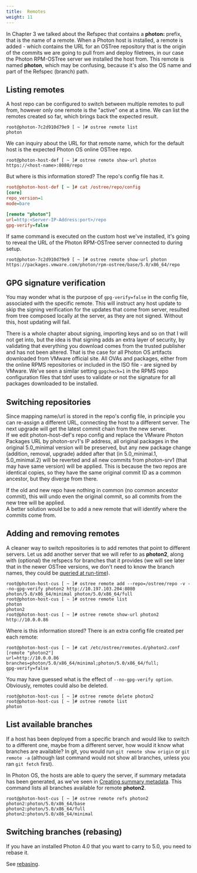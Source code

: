 ```yaml
---
title:  Remotes
weight: 11
---
```


In Chapter 3 we talked about the Refspec that contains a **photon:** prefix, that is the name of a remote. When a Photon host is installed, a remote is added - which contains the URL for an OSTree repository that is the origin of the commits we are going to pull from and deploy filetrees, in our case the Photon RPM-OSTree server we installed the host from. This remote is named **photon**, which may be confusing, because it's also the OS name and part of the Refspec (branch) path.

## Listing remotes

A host repo can be configured to switch between multiple remotes to pull from, however only one remote is the "active" one at a time. We can list the remotes created so far, which brings back the expected result.

```console
root@photon-7c2d910d79e9 [ ~ ]# ostree remote list
photon
```

We can inquiry about the URL for that remote name, which for the default host is the expected Photon OS online OSTree repo.

```console
root@photon-host-def [ ~ ]# ostree remote show-url photon
https://<host-name>:8080/repo
```

But where is this information stored? The repo's config file has it.

```ini
root@photon-host-def [ ~ ]# cat /ostree/repo/config 
[core]
repo_version=1
mode=bare

[remote "photon"]
url=http:<Server-IP-Address:port>/repo
gpg-verify=false
```

If same command is executed on the custom host we've installed, it's going to reveal the URL of the Photon RPM-OSTree server connected to during setup.

```console
root@photon-7c2d910d79e9 [ ~ ]# ostree remote show-url photon
https://packages.vmware.com/photon/rpm-ostree/base/5.0/x86_64/repo
```

## GPG signature verification

You may wonder what is the purpose of `gpg-verify=false` in the config file, associated with the specific remote. This will instruct any host update to skip the signing verification for the updates that come from server, resulted from tree composed locally at the server, as they are not signed. Without this, host updating will fail.  

There is a whole chapter about signing, importing keys and so on that I will not get into, but the idea is that signing adds an extra layer of security, by validating that everything you download comes from the trusted publisher and has not been altered. That is the case for all Photon OS artifacts downloaded from VMware official site. All OVAs and packages, either from the online RPMS repositories or included in the ISO file - are signed by VMware. We've seen a similar setting `gpgcheck=1` in the RPMS repo configuration files that tdnf uses to validate or not the signature for all packages downloaded to be installed.


## Switching repositories

Since mapping name/url is stored in the repo's config file, in principle you can re-assign a different URL, connecting the host to a different server. The next upgrade will get the latest commit chain from the new server.   
If we edit photon-host-def's repo config and replace the VMware Photon Packages URL by photon-srv1's IP address, all original packages in the original 5.0_minimal version will be preserved, but any new package change (addition, removal, upgrade) added after that (in 5.0_minimal.1, 5.0_minimal.2) will be reverted and all new commits from photon-srv1 (that may have same version) will be applied. This is because the two repos are identical copies, so they have the same original commit ID as a common ancestor, but they diverge from there.  
  
If the old and new repo have nothing in common (no common ancestor commit), this will undo even the original commit, so all commits from the new tree will be applied.  
A better solution would be to add a new remote that will identify where the commits come from.

## Adding and removing remotes

A cleaner way to switch repositories is to add remotes that point to different servers. Let us add another server that we will refer to as **photon2**, along with (optional) the refspecs for branches that it provides (we will see later that in the newer OSTree versions, we don't need to know the branch names, they could be [queried at run-time](#list-available-branches)). 

```console
root@photon-host-cus [ ~ ]# ostree remote add --repo=/ostree/repo -v --no-gpg-verify photon2 http://10.197.103.204:8080 photon/5.0/x86_64/minimal photon/5.0/x86_64/full
root@photon-host-cus [ ~ ]# ostree remote list
photon
photon2
root@photon-host-cus [ ~ ]# ostree remote show-url photon2
http://10.0.0.86
```

Where is this information stored? There is an extra config file created per each remote:

```console
root@photon-host-cus [ ~ ]# cat /etc/ostree/remotes.d/photon2.conf 
[remote "photon2"]
url=http://10.0.0.86
branches=photon/5.0/x86_64/minimal;photon/5.0/x86_64/full;
gpg-verify=false
```

You may have guessed what is the effect of `--no-gpg-verify option`.  
Obviously, remotes could also be deleted.

```console
root@photon-host-cus [ ~ ]# ostree remote delete photon2
root@photon-host-cus [ ~ ]# ostree remote list
photon
```

## List available branches

If a host has been deployed from a specific branch and would like to switch to a different one, maybe from a different server, how would it know what branches are available? In git, you would run ```git remote show origin``` or ```git remote -a``` (although last command would not show all branches, unless you ran ```git fetch``` first).  

In Photon OS, the hosts are able to query the server, if summary metadata has been generated, as we've seen in [Creating summary metadata](/docs/administration-guide/photon-rpm-ostree/file-oriented-server-operations/#creating-summary-metadata).  This command lists all branches available for remote **photon2**.

```console
root@photon-host-cus [ ~ ]# ostree remote refs photon2 
photon2:photon/5.0/x86_64/base
photon2:photon/5.0/x86_64/full
photon2:photon/5.0/x86_64/minimal
```

## Switching branches (rebasing)

If you have an installed Photon 4.0 that you want to carry to 5.0, you need to rebase it.

See [rebasing](/docs/administration-guide/photon-rpm-ostree/install-or-rebase-to-photon-os-4/).
